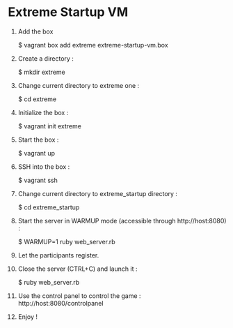 # Extreme Startup VM

1. Add the box

    $ vagrant box add extreme extreme-startup-vm.box

2. Create a directory :

    $ mkdir extreme

3. Change current directory to extreme one :

    $ cd extreme

4. Initialize the box :

    $ vagrant init extreme

5. Start the box :

    $ vagrant up

6. SSH into the box :

    $ vagrant ssh

7. Change current directory to extreme_startup directory :

    $ cd extreme_startup

8. Start the server in WARMUP mode (accessible through http://host:8080) :

    $ WARMUP=1 ruby web_server.rb

9. Let the participants register.

10. Close the server (CTRL+C) and launch it :

    $ ruby web_server.rb

11. Use the control panel to control the game : http://host:8080/controlpanel

12. Enjoy !